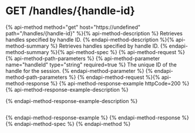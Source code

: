 # GET /handles/{handle-id}

{% api-method method="get" host="https://undefined" path="/handles/{handle-id}" %}{% api-method-description %}
Retrieves handles specified by handle ID.
{% endapi-method-description %}{% api-method-summary %}
Retrieves handles specified by handle ID.
{% endapi-method-summary %}{% api-method-spec %}
{% api-method-request %}{% api-method-path-parameters %}
{% api-method-parameter name="handleId" type="string" required=true %}
The unique ID of the handle for the session.
{% endapi-method-parameter %}
{% endapi-method-path-parameters %}
{% endapi-method-request %}{% api-method-response %}
{% api-method-response-example httpCode=200 %}
{% api-method-response-example-description %}

{% endapi-method-response-example-description %}

```text

```
{% endapi-method-response-example %}
{% endapi-method-response %}{% endapi-method-spec %}
{% endapi-method %}